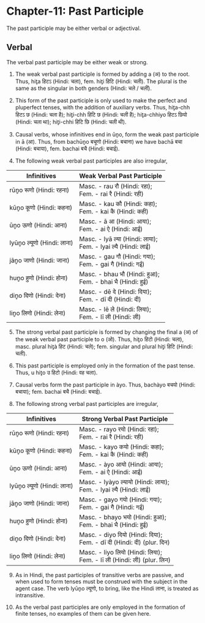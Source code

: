 # Chapter-11: Past Participle

The past participle may be either verbal or adjectival.

## Verbal
The verbal past participle may be either weak or strong.

1. The weak verbal past participle is formed by adding a (अ) to the root. Thus, hit̥a हिटऽ (Hindi: चला), fem. hit̥i हिटि (Hindi: चली). The plural is the same as the singular in both genders (Hindi: चले / चलीं).

2. This form of the past participle is only used to make the perfect and pluperfect tenses, with the addition of auxiliary verbs. Thus, hit̥a-chh हिटऽ छ (Hindi: चला है); hit̥i-chh हिटि छ (Hindi: चली है); hit̥a-chhiyo हिटऽ छियो (Hindi: चला था); hit̥i-chhi हिटि छि (Hindi: चली थी). 

3. Causal verbs, whose infinitives end in ūn̥o, form the weak past participle in ā (आ). Thus, from bachūn̥o बचूणो (Hindi: बचाना) we have bachā बचा (Hindi: बचाया), fem. bachai बचै (Hindi: बचाई).

4. The following weak verbal past participles are also irregular,

| Infinitives | Weak Verbal Past Participle |
| ------------- | ------------- |
| rūn̥o रूणो (Hindi: रहना) | Masc. - rau रौ (Hindi: रहा); <br>Fem. - rai रै (Hindi: रही) |
| kūn̥o कूणो (Hindi: कहना) | Masc. - kau कौ (Hindi: कहा); <br>Fem. - kai कै (Hindi: कही) |
| ūn̥o ऊणो (Hindi: आना) | Masc. - ā आ (Hindi: आया); <br>Fem. - ai ऐ (Hindi: आई) |
| lyūn̥o ल्यूणो (Hindi: लाना) | Masc. - lyā ल्या (Hindi: लाया); <br>Fem. - lyai ल्यै (Hindi: लाई) |
| jān̥o जाणो (Hindi: जाना) | Masc. - gau गौ (Hindi: गया); <br>Fem. - gai गै (Hindi: गई) |
| hun̥o हुणो (Hindi: होना) | Masc. - bhau भौ (Hindi: हुआ); <br>Fem. - bhai भै (Hindi: हुई) |
| din̥o दिणो (Hindi: देना) | Masc. - dē दे (Hindi: दिया); <br>Fem. - dī दी (Hindi: दी) |
| lin̥o लिणो (Hindi: लेना) | Masc. - lē ले (Hindi: लिया); <br>Fem. - lī ली (Hindi: ली) |

5. The strong verbal past participle is formed by changing the final a (अ) of the weak verbal past participle to o (ओ). Thus, hit̥o हिटो (Hindi: चला), masc. plural hit̥à हिट (Hindi: चले); fem. singular and plural hit̥i हिटि (Hindi: चली).

6. This past participle is employed only in the formation of the past tense. Thus, u hit̥o उ हिटो (Hindi: वह चला).

7. Causal verbs form the past participle in àyo. Thus, bachàyo बचयो (Hindi: बचाया); fem. bachai बचै (Hindi: बचाई).

8. The following strong verbal past participles are irregular,

| Infinitives | Strong Verbal Past Participle |
| ------------- | ------------- |
| rūn̥o रूणो (Hindi: रहना) | Masc. - rayo रयो (Hindi: रहा); <br>Fem. - rai रै (Hindi: रही) |
| kūn̥o कूणो (Hindi: कहना) | Masc. - kayo कयो (Hindi: कहा); <br>Fem. - kai कै (Hindi: कही) |
| ūn̥o ऊणो (Hindi: आना) | Masc. - àyo आयो (Hindi: आया); <br>Fem. - ai ऐ (Hindi: आई) |
| lyūn̥o ल्यूणो (Hindi: लाना) | Masc. - lyàyo ल्यायो (Hindi: लाया); <br>Fem. - lyai ल्यै (Hindi: लाई) |
| jān̥o जाणो (Hindi: जाना) | Masc. - gayo गयो (Hindi: गया); <br>Fem. - gai गै (Hindi: गई) |
| hun̥o हुणो (Hindi: होना) | Masc. - bhayo भयो (Hindi: हुआ); <br>Fem. - bhai भै (Hindi: हुई) |
| din̥o दिणो (Hindi: देना) | Masc. - diyo दियो (Hindi: दिया); <br>Fem. - dī दी (Hindi: दी) (plur. दिन) |
| lin̥o लिणो (Hindi: लेना) | Masc. - liyo लियो (Hindi: लिया); <br>Fem. - lī ली (Hindi: ली) (plur. लिन) |

9. As in Hindi, the past participles of transitive verbs are passive, and when used to form tenses must be construed with the subject in the agent case. The verb lyūn̥o ल्यूणो, to bring, like the Hindi लाना, is treated as intransitive.

10. As the verbal past participles are only employed in the formation of finite tenses, no examples of them can be given here.